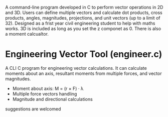 A command-line program developed in C to perform vector operations in 2D and 3D. Users can define multiple vectors and calculate dot products, cross products, angles, magnitudes, projections, and unit vectors (up to a limit of 32). Designed as a frist year civil engineering student to help with maths works. 3D is included as long as you set the z componet as 0. There is also a moment calcualtor.

# Engineering Vector Tool (engineer.c)
A CLI C program for engineering vector calculations. It can calculate moments about an axis, resultant moments from multiple forces, and vector magnitudes.
- Moment about axis: M = (r × F) · λ
- Multiple force vectors handling
- Magnitude and directional calculations

suggestions are welcomed








